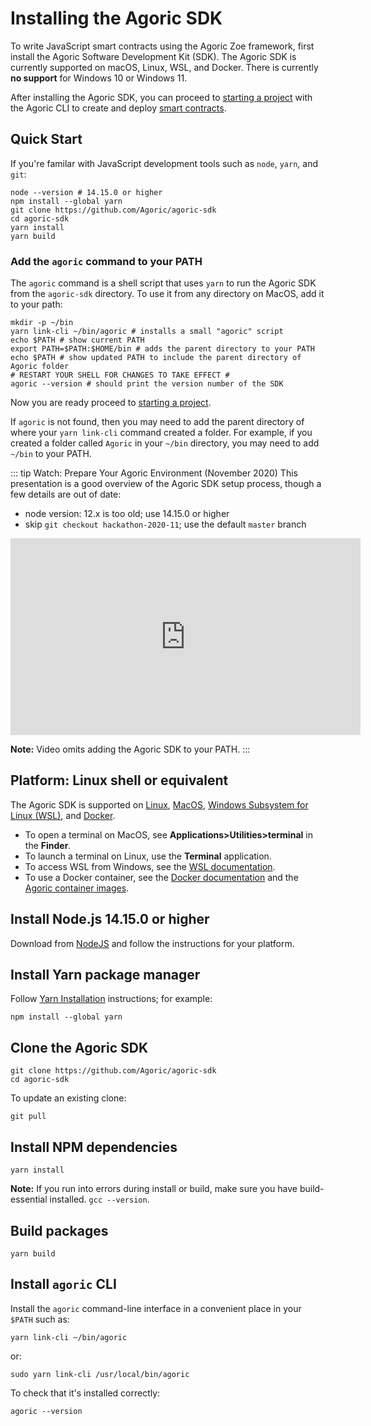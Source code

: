 # Installing the Agoric SDK

To write JavaScript smart contracts using the Agoric Zoe framework,
first install the Agoric Software Development Kit (SDK). The Agoric SDK is currently supported on macOS, Linux, WSL, and Docker. There is currently **no support** for Windows 10 or Windows 11.

After installing the Agoric SDK, you can proceed to [starting a project](/getting-started/start-a-project.md) with the Agoric CLI to create and deploy [smart contracts](/getting-started/deploying.md).

## Quick Start

If you're familar with JavaScript development tools such as `node`, `yarn`, and `git`:

```shell
node --version # 14.15.0 or higher
npm install --global yarn
git clone https://github.com/Agoric/agoric-sdk
cd agoric-sdk
yarn install
yarn build
```

### Add the `agoric` command to your PATH

The `agoric` command is a shell script that uses `yarn` to run the Agoric SDK from the `agoric-sdk` directory. To use it from any directory on MacOS, add it to your path:

```shell
mkdir -p ~/bin
yarn link-cli ~/bin/agoric # installs a small "agoric" script
echo $PATH # show current PATH
export PATH=$PATH:$HOME/bin # adds the parent directory to your PATH
echo $PATH # show updated PATH to include the parent directory of Agoric folder
# RESTART YOUR SHELL FOR CHANGES TO TAKE EFFECT #
agoric --version # should print the version number of the SDK
```

Now you are ready proceed to [starting a project](/getting-started/start-a-project.md).

If `agoric` is not found, then you may need to add the parent directory of where your `yarn link-cli` command created a folder. For example, if you created a folder called `Agoric` in your `~/bin` directory, you may need to add `~/bin` to your PATH.

::: tip Watch: Prepare Your Agoric Environment (November 2020)
This presentation is a good overview of the Agoric SDK setup process,
though a few details are out of date:

- node version: 12.x is too old; use 14.15.0 or higher
- skip `git checkout hackathon-2020-11`; use the default `master` branch

<iframe width="560" height="315" src="https://www.youtube.com/embed/w0By22jYhJA" title="YouTube video player" frameborder="0" allow="accelerometer; autoplay; clipboard-write; encrypted-media; gyroscope; picture-in-picture" allowfullscreen></iframe>

**Note:** Video omits adding the Agoric SDK to your PATH.
:::

## Platform: Linux shell or equivalent

The Agoric SDK is supported on
<a href="https://en.wikipedia.org/wiki/Linux">Linux</a>,
<a href="https://www.apple.com/macos/">MacOS</a>,
<a href="https://docs.microsoft.com/en-us/windows/wsl/">Windows Subsystem for Linux (WSL)</a>, and
<a href="https://www.docker.com/">Docker</a>.

- To open a terminal on MacOS, see **Applications>Utilities>terminal** in the **Finder**.
- To launch a terminal on Linux, use the **Terminal** application.
- To access WSL from Windows, see the [WSL documentation](https://docs.microsoft.com/en-us/windows/wsl/).
- To use a Docker container, see the [Docker documentation](https://docs.docker.com/) and the [Agoric container images](https://hub.docker.com/u/agoric).

## Install Node.js 14.15.0 or higher

Download from [NodeJS](https://nodejs.org/) and follow the instructions for your platform.

## Install Yarn package manager

Follow [Yarn Installation](https://classic.yarnpkg.com/en/docs/install)
instructions; for example:

```shell
npm install --global yarn
```

## Clone the Agoric SDK

```shell
git clone https://github.com/Agoric/agoric-sdk
cd agoric-sdk
```

To update an existing clone:

```shell
git pull
```

## Install NPM dependencies

```shell
yarn install
```

**Note:** If you run into errors during install or build, make sure you have build-essential installed. `gcc --version`.

## Build packages

```shell
yarn build
```

## Install `agoric` CLI

Install the `agoric` command-line interface in a convenient place in your `$PATH` such as:

```shell
yarn link-cli ~/bin/agoric
```

or:

```shell
sudo yarn link-cli /usr/local/bin/agoric
```

To check that it's installed correctly:

```shell
agoric --version
```
